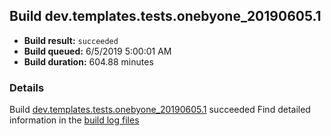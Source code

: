## Build dev.templates.tests.onebyone_20190605.1
- **Build result:** `succeeded`
- **Build queued:** 6/5/2019 5:00:01 AM
- **Build duration:** 604.88 minutes
### Details
Build [dev.templates.tests.onebyone_20190605.1](https://winappstudio.visualstudio.com/web/build.aspx?pcguid=a4ef43be-68ce-4195-a619-079b4d9834c2&builduri=vstfs%3a%2f%2f%2fBuild%2fBuild%2f28408) succeeded
Find detailed information in the [build log files](https://uwpctdiags.blob.core.windows.net/buildlogs/dev.templates.tests.onebyone_20190605.1_logs.zip)
